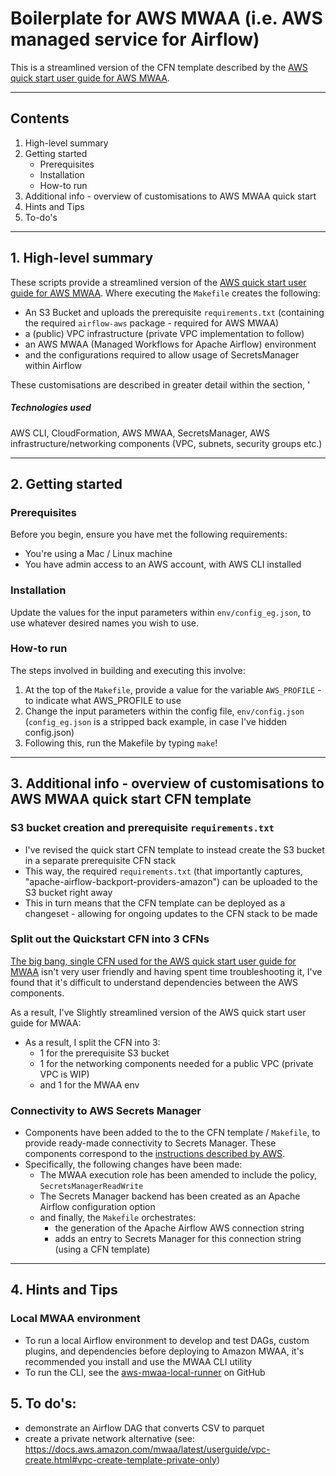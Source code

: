 # Boilerplate for AWS MWAA (i.e. AWS managed service for Airflow)

This is a streamlined version of the CFN template described by the [AWS quick start user guide for AWS MWAA](https://docs.aws.amazon.com/mwaa/latest/userguide/quick-start.html).

---

## Contents

1. High-level summary
2. Getting started
    * Prerequisites
    * Installation
    * How-to run
3. Additional info - overview of customisations to AWS MWAA quick start
4. Hints and Tips
5. To-do's

---

## 1. High-level summary

These scripts provide a streamlined version of the [AWS quick start user guide for AWS MWAA](https://docs.aws.amazon.com/mwaa/latest/userguide/quick-start.html). Where executing the `Makefile` creates the following:

* An S3 Bucket and uploads the prerequisite `requirements.txt` (containing the required `airflow-aws` package - required for AWS MWAA)
* a (public) VPC infrastructure (private VPC implementation to follow)
* an AWS MWAA (Managed Workflows for Apache Airflow) environment
* and the configurations required to allow usage of SecretsManager within Airflow

These customisations are described in greater detail within the section, '
##### Technologies used

AWS CLI, CloudFormation, AWS MWAA, SecretsManager, AWS infrastructure/networking components (VPC, subnets, security groups etc.)

---

## 2. Getting started

### Prerequisites

Before you begin, ensure you have met the following requirements:

* You're using a Mac / Linux machine
* You have admin access to an AWS account, with AWS CLI installed

### Installation

Update the values for the input parameters within `env/config_eg.json`, to use whatever desired names you wish to use.

### How-to run

The steps involved in building and executing this involve:

1) At the top of the `Makefile`, provide a value for the variable `AWS_PROFILE` - to indicate what AWS_PROFILE to use
2) Change the input parameters within the config file, `env/config.json` (`config_eg.json` is a stripped back example, in case I've hidden config.json)
3) Following this, run the Makefile by typing `make`!

---

## 3. Additional info - overview of customisations to AWS MWAA quick start CFN template

### S3 bucket creation and prerequisite `requirements.txt`

* I've revised the quick start CFN template to instead create the S3 bucket in a separate prerequisite CFN stack
* This way, the required `requirements.txt` (that importantly captures, "apache-airflow-backport-providers-amazon") can be uploaded to the S3 bucket right away
* This in turn means that the CFN template can be deployed as a changeset - allowing for ongoing updates to the CFN stack to be made

### Split out the Quickstart CFN into 3 CFNs

[The big bang, single CFN used for the AWS quick start user guide for MWAA](https://docs.aws.amazon.com/mwaa/latest/userguide/quick-start.html) isn't very user friendly and having spent time troubleshooting it, I've found that it's difficult to understand dependencies between the AWS components.

As a result, I've Slightly streamlined version of the AWS quick start user guide for MWAA:

* As a result, I split the CFN into 3:
    * 1 for the prerequisite S3 bucket
    * 1 for the networking components needed for a public VPC (private VPC is WIP)
    * and 1 for the MWAA env

### Connectivity to AWS Secrets Manager

* Components have been added to the to the CFN template / `Makefile`, to provide ready-made connectivity to Secrets Manager. These components correspond to the [instructions described by AWS](https://docs.aws.amazon.com/mwaa/latest/userguide/connections-secrets-manager.html).
* Specifically, the following changes have been made:
    * The MWAA execution role has been amended to include the policy, `SecretsManagerReadWrite`
    * The Secrets Manager backend has been created as an Apache Airflow configuration option
    * and finally, the `Makefile` orchestrates:
        * the generation of the Apache Airflow AWS connection string
        * adds an entry to Secrets Manager for this connection string (using a CFN template)

---

## 4. Hints and Tips

### Local MWAA environment

* To run a local Airflow environment to develop and test DAGs, custom plugins, and dependencies before deploying to Amazon MWAA, it's recommended you install and use the MWAA CLI utility
* To run the CLI, see the [aws-mwaa-local-runner](https://github.com/aws/aws-mwaa-local-runner) on GitHub

## 5. To do's:

* demonstrate an Airflow DAG that converts CSV to parquet
* create a private network alternative (see: https://docs.aws.amazon.com/mwaa/latest/userguide/vpc-create.html#vpc-create-template-private-only)
